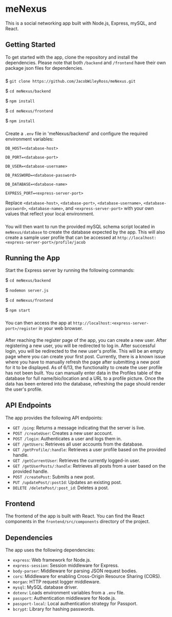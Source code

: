 # meNexus

This is a social networking app built with Node.js, Express, mySQL, and React.

## Getting Started

To get started with the app, clone the repository and install the dependencies. 
Please note that both `/backend` and `/frontend` have their own package json files for dependencies.
###

$ `git clone https://github.com/JacobWileyRoss/meNexus.git`

$ `cd meNexus/backend`

$ `npm install`

$ `cd meNexus/frontend`

$ `npm install`
###

Create a `.env` file in 'meNexus/backend' and configure the required environment variables:

`DB_HOST=<database-host>`

`DB_PORT=<database-port>`

`DB_USER=<database-username>`

`DB_PASSWORD=<database-password>`

`DB_DATABASE=<database-name>`

`EXPRESS_PORT=<express-server-port>`


Replace `<database-host>`, `<database-port>`, `<database-username>`, `<database-password>`, `<database-name>`, 
and `<express-server-port>` with your own values that reflect your local environment.
###
You will then want to run the provided mySQL schema script located in `meNexus/database` to create the database 
expected by the app. This will also create a sample user profile that can be accessed at `http://localhost:<express-server-port>/profile/jacob`

## Running the App

Start the Express server by running the following commands:

$ `cd meNexus/backend`

$ `nodemon server.js`

$ `cd meNexus/frontend`

$ `npm start`

###
You can then access the app at `http://localhost:<express-server-port>/register` in your web browser.
####
After reaching the register page of the app, you can create a new user. After registering a new user, 
you will be redirected to log in. After successful login, you will be redirected to the new user's profile. 
This will be an empty page where you can create your first post. Currently, there is a known issue where 
you have to manually refresh the page after submitting a new post for it to be displayed. As of 6/13, the 
functionality to create the user profile has not been built. You can manually enter data in the Profiles 
table of the database for full name/bio/location and a URL to a profile picture. Once the data has been 
entered into the database, refreshing the page should render the user's profile.

## API Endpoints

The app provides the following API endpoints:

- `GET /ping`: Returns a message indicating that the server is live.
- `POST /createUser`: Creates a new user account.
- `POST /login`: Authenticates a user and logs them in.
- `GET /getUsers`: Retrieves all user accounts from the database.
- `GET /getProfile/:handle`: Retrieves a user profile based on the provided handle.
- `GET /getCurrentUser`: Retrieves the currently logged-in user.
- `GET /getUserPosts/:handle`: Retrieves all posts from a user based on the provided handle.
- `POST /createPost`: Submits a new post.
- `PUT /updatePost/:postId`: Updates an existing post.
- `DELETE /deletePost/:post_id`: Deletes a post.

## Frontend

The frontend of the app is built with React. You can find the React components in the `frontend/src/components` directory of the project.

## Dependencies

The app uses the following dependencies:

- `express`: Web framework for Node.js.
- `express-session`: Session middleware for Express.
- `body-parser`: Middleware for parsing JSON request bodies.
- `cors`: Middleware for enabling Cross-Origin Resource Sharing (CORS).
- `morgan`: HTTP request logger middleware.
- `mysql`: MySQL database driver.
- `dotenv`: Loads environment variables from a `.env` file.
- `passport`: Authentication middleware for Node.js.
- `passport-local`: Local authentication strategy for Passport.
- `bcrypt`: Library for hashing passwords.


